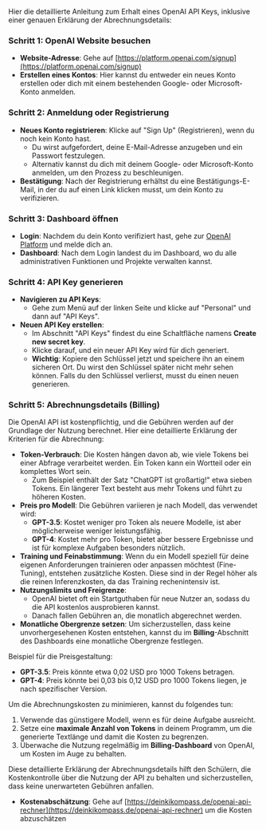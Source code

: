 Hier die detaillierte Anleitung zum Erhalt eines OpenAI API Keys, inklusive einer genauen Erklärung der Abrechnungsdetails:

### Schritt 1: OpenAI Website besuchen
- **Website-Adresse**: Gehe auf [https://platform.openai.com/signup](https://platform.openai.com/signup)
- **Erstellen eines Kontos**: Hier kannst du entweder ein neues Konto erstellen oder dich mit einem bestehenden Google- oder Microsoft-Konto anmelden.

### Schritt 2: Anmeldung oder Registrierung
- **Neues Konto registrieren**: Klicke auf "Sign Up" (Registrieren), wenn du noch kein Konto hast.
  - Du wirst aufgefordert, deine E-Mail-Adresse anzugeben und ein Passwort festzulegen.
  - Alternativ kannst du dich mit deinem Google- oder Microsoft-Konto anmelden, um den Prozess zu beschleunigen.
- **Bestätigung**: Nach der Registrierung erhältst du eine Bestätigungs-E-Mail, in der du auf einen Link klicken musst, um dein Konto zu verifizieren.

### Schritt 3: Dashboard öffnen
- **Login**: Nachdem du dein Konto verifiziert hast, gehe zur [OpenAI Platform](https://platform.openai.com) und melde dich an.
- **Dashboard**: Nach dem Login landest du im Dashboard, wo du alle administrativen Funktionen und Projekte verwalten kannst.

### Schritt 4: API Key generieren
- **Navigieren zu API Keys**:
  - Gehe zum Menü auf der linken Seite und klicke auf "Personal" und dann auf "API Keys".
- **Neuen API Key erstellen**:
  - Im Abschnitt "API Keys" findest du eine Schaltfläche namens **Create new secret key**.
  - Klicke darauf, und ein neuer API Key wird für dich generiert.
  - **Wichtig**: Kopiere den Schlüssel jetzt und speichere ihn an einem sicheren Ort. Du wirst den Schlüssel später nicht mehr sehen können. Falls du den Schlüssel verlierst, musst du einen neuen generieren.

### Schritt 5: Abrechnungsdetails (Billing)
Die OpenAI API ist kostenpflichtig, und die Gebühren werden auf der Grundlage der Nutzung berechnet. Hier eine detaillierte Erklärung der Kriterien für die Abrechnung:

- **Token-Verbrauch**: Die Kosten hängen davon ab, wie viele Tokens bei einer Abfrage verarbeitet werden. Ein Token kann ein Wortteil oder ein komplettes Wort sein.
  - Zum Beispiel enthält der Satz "ChatGPT ist großartig!" etwa sieben Tokens. Ein längerer Text besteht aus mehr Tokens und führt zu höheren Kosten.
- **Preis pro Modell**: Die Gebühren variieren je nach Modell, das verwendet wird:
  - **GPT-3.5**: Kostet weniger pro Token als neuere Modelle, ist aber möglicherweise weniger leistungsfähig.
  - **GPT-4**: Kostet mehr pro Token, bietet aber bessere Ergebnisse und ist für komplexe Aufgaben besonders nützlich.
- **Training und Feinabstimmung**: Wenn du ein Modell speziell für deine eigenen Anforderungen trainieren oder anpassen möchtest (Fine-Tuning), entstehen zusätzliche Kosten. Diese sind in der Regel höher als die reinen Inferenzkosten, da das Training rechenintensiv ist.
- **Nutzungslimits und Freigrenze**: 
  - OpenAI bietet oft ein Startguthaben für neue Nutzer an, sodass du die API kostenlos ausprobieren kannst.
  - Danach fallen Gebühren an, die monatlich abgerechnet werden.
- **Monatliche Obergrenze setzen**: Um sicherzustellen, dass keine unvorhergesehenen Kosten entstehen, kannst du im **Billing**-Abschnitt des Dashboards eine monatliche Obergrenze festlegen.

Beispiel für die Preisgestaltung:
- **GPT-3.5**: Preis könnte etwa 0,02 USD pro 1000 Tokens betragen.
- **GPT-4**: Preis könnte bei 0,03 bis 0,12 USD pro 1000 Tokens liegen, je nach spezifischer Version.

Um die Abrechnungskosten zu minimieren, kannst du folgendes tun:
1. Verwende das günstigere Modell, wenn es für deine Aufgabe ausreicht.
2. Setze eine **maximale Anzahl von Tokens** in deinem Programm, um die generierte Textlänge und damit die Kosten zu begrenzen.
3. Überwache die Nutzung regelmäßig im **Billing-Dashboard** von OpenAI, um Kosten im Auge zu behalten.

Diese detaillierte Erklärung der Abrechnungsdetails hilft den Schülern, die Kostenkontrolle über die Nutzung der API zu behalten und sicherzustellen, dass keine unerwarteten Gebühren anfallen.

- **Kostenabschätzung**: Gehe auf [https://deinkikompass.de/openai-api-rechner](https://deinkikompass.de/openai-api-rechner) um die Kosten abzuschätzen